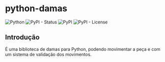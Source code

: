 python-damas
============

![Python](https://img.shields.io/badge/Python-%3E%3D%203.4-blue)
![PyPI - Status](https://img.shields.io/pypi/status/python-damas)
![PyPI](https://img.shields.io/pypi/v/python-damas)
![PyPI - License](https://img.shields.io/pypi/l/python-damas)

Introdução
----------

É uma biblioteca de damas para Python, podendo movimentar a peça e com um sistema de validação dos movimentos.

